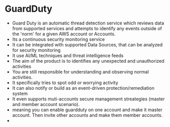 # GuardDuty
- Guard Duty is an automatic thread detection service which reviews data from supported services and attempts to identify any events outside of the 'norm' for a given AWS account or Accounts.
- Its a continuous security monitoring service
- It can be integrated with supported Data Sources, that can be analyzed for security monitoring
- It use AI/ML techniques and threat intelligence feeds
- The aim of the product is to identifies any unexpected and unauthorized activities
- You are still responsible for understanding and observing normal activities.
- It specifically tries to spot odd or worrying activity
- It can also notify or build as an event-driven protection/remediation system
- It even supports muti-accounts secure management streategies (master and member account scenario).
- meaning you can enable guardduty on one account and make it master account. Then invite other accounts and make them member accounts.
- 
